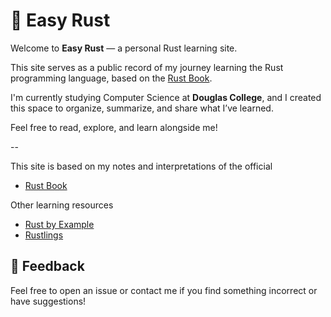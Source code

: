 # 🦀 Easy Rust

Welcome to **Easy Rust** — a personal Rust learning site.

This site serves as a public record of my journey learning the Rust programming language, based on the [Rust Book](https://doc.rust-lang.org/book/).

I'm currently studying Computer Science at **Douglas College**, and I created this space to organize, summarize, and share what I’ve learned.

Feel free to read, explore, and learn alongside me!

--

This site is based on my notes and interpretations of the official

- [Rust Book](https://doc.rust-lang.org/book/)

Other learning resources

- [Rust by Example](https://doc.rust-lang.org/rust-by-example/)
- [Rustlings](https://github.com/rust-lang/rustlings)

## 💬 Feedback

Feel free to open an issue or contact me if you find something incorrect or have suggestions!
